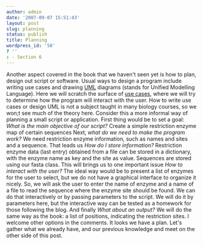 ```yaml
---
author: admin
date: '2007-09-07 15:51:43'
layout: post
slug: planning
status: publish
title: Planning
wordpress_id: '50'
? ''
: - Section 6
---
```


Another aspect covered in the book that we haven't seen yet is how to
plan, design out script or software. Usual ways to design a program
include writing use cases and drawing
[UML](http://en.wikipedia.org/wiki/Unified_Modeling_Language) diagrams
(stands for Unified Modelling Language). Here we will scratch the
surface of [use cases](http://en.wikipedia.org/wiki/Use_case), where we
will try to determine how the program will interact with the user. How
to write use cases or design UML is not a subject taught in many biology
courses, so we won;t see much of the theory here. Consider this a more
informal way of planning a small script or application. First thing
would be to set a goal: *What is the main objective of our script?*
Create a simple restriction enzyme map of certain sequences Next, *what
do we need to make the program work?* We need restriction enzyme
information, such as names and sites and a sequence. That leads us *How
do I store information?* Restriction enzyme data (last entry) obtained
from a file can be stored in a dictionary, with the enzyme name as key
and the site as value. Sequences are stored using our fasta class. This
will brings us to one important issue *How to interact with the user?*
The ideal way would be to present a list of enzymes for the user to
select, but we do not have a graphical interface to organize it nicely.
So, we will ask the user to enter the name of enzyme and a name of a
file to read the sequence where the enzyme site should be found. We can
do that interactively or by passing parameters to the script. We will do
it by parameters here, but the interactive way can be tested as a
homework for those following the blog. And finally *What about an
output?* We will do the same way as the book: a list of positions,
indicating the restriction sites. I welcome other options in the
comments. It looks we have a plan. Let's gather what we already have,
and our previous knowledge and meet on the other side of this post.
